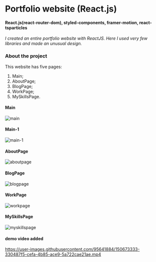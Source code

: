 # Portfolio website (React.js)
#### React.js(react-router-dom), styled-components, framer-motion, react-tsparticles

_I created an entire portfolio website with ReactJS. Here I used very few libraries and made an unusual design._

### About the project

This website has five pages:
1. Main;
2. AboutPage;
3. BlogPage;
4. WorkPage;
5. MySkillsPage.

#### Main

![main](https://user-images.githubusercontent.com/95641884/150649519-8feaa515-29ba-4618-b5e4-e2d8b7ef42e9.png)

#### Main-1

![main-1](https://user-images.githubusercontent.com/95641884/150650053-1cdc5c33-44e0-46f9-abae-49a262c308c0.png)


#### AboutPage

![aboutpage](https://user-images.githubusercontent.com/95641884/150649553-f305e2fe-3c93-4f00-bca1-0b05d6e831e2.png)

#### BlogPage

![blogpage](https://user-images.githubusercontent.com/95641884/150649585-23ebf363-2ffa-4dbc-ad90-a7a564fdad22.png)

#### WorkPage

![workpage](https://user-images.githubusercontent.com/95641884/150649608-a7f8d8bb-17a2-40ad-9190-d8026dc4bbf2.png)

#### MySkillsPage

![myskillspage](https://user-images.githubusercontent.com/95641884/150649626-edd8b8d5-957b-4045-93d1-12f4b83a61e6.png)

#### demo video added



https://user-images.githubusercontent.com/95641884/150673333-330487f5-cefa-4b85-ace9-5a722cae21ae.mp4










